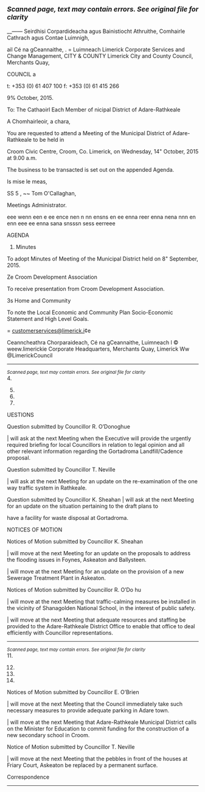 *<small>Scanned page, text may contain errors. See original file for clarity</small>*  
-

__—_—_ Seirdhisi Corpardideacha agus Bainistiocht Athruithe,
Comhairle Cathrach agus Contae Luimnigh,

ail Cé na gCeannaithe,
. = Luimneach
Limerick Corporate Services and Change Management,
CITY & COUNTY Limerick City and County Council,
Merchants Quay,

COUNCIL a

t: +353 (0) 61 407 100
f: +353 (0) 61 415 266

9% October, 2015.

To: The Cathaoirl Each Member of nicipal
District of Adare-Rathkeale

A Chomhairleoir, a chara,

You are requested to attend a Meeting of the Municipal District of Adare-Rathkeale to be held in

Croom Civic Centre, Croom, Co. Limerick, on Wednesday, 14" October, 2015 at 9.00 a.m.

The business to be transacted is set out on the appended Agenda.

Is mise le meas,

SS 5 ,
~~ Tom O'Callaghan,

Meetings Administrator.

eee wenn een e ee ence nen n nn ensns en ee enna reer enna nena nnn en enn eee ee enna sana snsssn sess eerreee

AGENDA

1. Minutes

To adopt Minutes of Meeting of the Municipal District held on 8" September, 2015.

Ze Croom Development Association

To receive presentation from Croom Development Association.

3s Home and Community

To note the Local Economic and Community Plan Socio-Economic Statement and High
Level Goals.

= customerservices@limerick.i¢e

Ceanncheathra Chorparaideach, Cé na gCeannaithe, Luimneach l © weew.limerickie
Corporate Headquarters, Merchants Quay, Limerick Ww @LimerickCouncil

---
*<small>Scanned page, text may contain errors. See original file for clarity</small>*  
4.

5.

7.

10.

UESTIONS

Question submitted by Councillor R. O’Donoghue

| will ask at the next Meeting when the Executive will provide the urgently required
briefing for local Councillors in relation to legal opinion and all other relevant information
regarding the Gortadroma Landfill/Cadence proposal.

Question submitted by Councillor T. Neville

| will ask at the next Meeting for an update on the re-examination of the one way traffic
system in Rathkeale.

Question submitted by Councillor K. Sheahan
| will ask at the next Meeting for an update on the situation pertaining to the draft plans to

have a facility for waste disposal at Gortadroma.

NOTICES OF MOTION

Notices of Motion submitted by Councillor K. Sheahan

| will move at the next Meeting for an update on the proposals to address the flooding
issues in Foynes, Askeaton and Ballysteen.

| will move at the next Meeting for an update on the provision of a new Sewerage
Treatment Plant in Askeaton.

Notices of Motion submitted by Councillor R. O’Do hu

| will move at the next Meeting that traffic-calming measures be installed in the vicinity of
Shanagolden National School, in the interest of public safety.

| will move at the next Meeting that adequate resources and staffing be provided to the
Adare-Rathkeale District Office to enable that office to deal efficiently with Councillor
representations.

---
*<small>Scanned page, text may contain errors. See original file for clarity</small>*  
11.

12.

13.

14.

Notices of Motion submitted by Councillor E. O’Brien

| will move at the next Meeting that the Council immediately take such necessary
measures to provide adequate parking in Adare town.

| will move at the next Meeting that Adare-Rathkeale Municipal District calls on the
Minister for Education to commit funding for the construction of a new secondary school
in Croom.

Notice of Motion submitted by Councillor T. Neville

| will move at the next Meeting that the pebbles in front of the houses at Friary Court,
Askeaton be replaced by a permanent surface.

Correspondence

---
